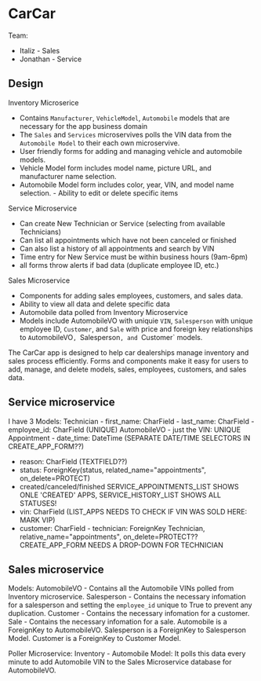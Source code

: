 # CarCar

Team:

- Italiz - Sales
- Jonathan - Service

## Design

Inventory Microserice

- Contains `Manufacturer`, `VehicleModel`, `Automobile` models that are necessary for the app business domain
- The `Sales` and `Services` microservives polls the VIN data from the `Automobile Model` to their each own microservive.
- User friendly forms for adding and managing vehicle and automobile models.
- Vehicle Model form includes model name, picture URL, and manufacturer name selection.
- Automobile Model form includes color, year, VIN, and model name selection. - Ability to edit or delete specific items

Service Microservice

- Can create New Technician or Service (selecting from available Technicians)
- Can list all appointments which have not been canceled or finished
- Can also list a history of all appointments and search by VIN
- Time entry for New Service must be within business hours (9am-6pm)
- all forms throw alerts if bad data (duplicate employee ID, etc.)

Sales Microservice

- Components for adding sales employees, customers, and sales data.
- Ability to view all data and delete specific data
- Automobile data polled from Inventory Microservice
- Models include AutomobileVO with uniquie `VIN`, `Salesperson` with unique employee ID, `Customer`, and `Sale` with price and foreign key relationships to `A`utomobileVO`, `Salesperson`, and `Customer` models.

The CarCar app is designed to help car dealerships manage inventory and sales process efficiently. Forms and components make it easy for users to add, manage, and delete models, sales, employees, customers, and sales data.

## Service microservice

I have 3 Models:
Technician - first_name: CharField - last_name: CharField - employee_id: CharField (UNIQUE)
AutomobileVO - just the VIN: UNIQUE
Appointment - date_time: DateTime (SEPARATE DATE/TIME SELECTORS IN CREATE_APP_FORM??)

- reason: CharField (TEXTFIELD??)
- status: ForeignKey(status, related_name="appointments", on_delete=PROTECT)
- created/canceled/finished
  SERVICE_APPOINTMENTS_LIST SHOWS ONLE 'CREATED' APPS, SERVICE_HISTORY_LIST SHOWS ALL STATUSES!
- vin: CharField (LIST_APPS NEEDS TO CHECK IF VIN WAS SOLD HERE: MARK VIP)
- customer: CharField - technician: ForeignKey Technician, relative_name="appointments", on_delete=PROTECT??
  CREATE_APP_FORM NEEDS A DROP-DOWN FOR TECHNICIAN

## Sales microservice

Models:
AutomobileVO - Contains all the Automobile VINs polled from Inventory microservice.
Salesperson - Contains the necessary infomation for a salesperson and setting the `employee_id` unique to True to prevent any duplication.
Customer - Contains the necessary infomation for a customer.
Sale - Contains the necessary infomation for a sale. Automobile is a ForeignKey to AutomobileVO. Salesperson is a ForeignKey to Salesperson Model. Customer is a ForeignKey to Customer Model.

Poller Microservice:
Inventory - Automobile Model: It polls this data every minute to add Automobile VIN to the Sales Microservice database for AutomobileVO.
